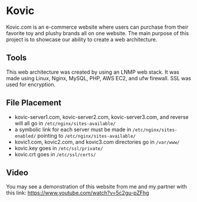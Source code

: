 # Kovic
Kovic.com is an e-commerce website where users can purchase from their favorite toy and plushy brands all on one website. The main purpose of this project is to showcase our ability to create a web architecture.

## Tools
This web architecture was created by using an LNMP web stack. It was made using Linux, Nginx, MySQL, PHP, AWS EC2, and ufw firewall. SSL was used for encryption. 

## File Placement
- kovic-server1.com, kovic-server2.com, kovic-server3.com, and reverse will all go in ```/etc/nginx/sites-available/```
- a symbolic link for each server must be made in ```/etc/nginx/sites-enabled/``` pointing to ```/etc/nginx/sites-available/```
- kovic1.com, kovic2.com, and kovic3.com directories go in ```/var/www/```
- kovic.key goes in ```/etc/ssl/private/```
- kovic.crt goes in ```/etc/ssl/certs/```

## Video
You may see a demonstration of this website from me and my partner with this link: https://www.youtube.com/watch?v=5c2gu-pZFhg
